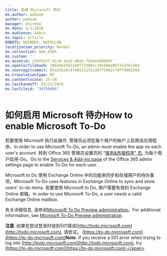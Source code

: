 ```yaml
---
title: 启用 Microsoft 待办
ms.author: pebaum
author: pebaum
manager: mnirkhe
ms.date: 3/1/2018
ms.audience: Admin
ms.topic: article
ROBOTS: NOINDEX, NOFOLLOW
localization_priority: Normal
ms.collection: Adm_O365
ms.custom: ''
ms.assetid: 339f925f-91c8-4a1d-902b-f920e58999df
ms.openlocfilehash: 39bd4634d31b8ff33081c10e566e05f7e1561404
ms.sourcegitcommit: 03a156a9c9740521155a30775492c7dff0982588
ms.translationtype: MT
ms.contentlocale: zh-CN
ms.lasthandoff: 03/22/2019
ms.locfileid: "30759896"
---
```

# <a name="how-to-enable-microsoft-to-do"></a><span data-ttu-id="54257-102">如何启用 Microsoft 待办</span><span class="sxs-lookup"><span data-stu-id="54257-102">How to enable Microsoft To-Do</span></span>

<span data-ttu-id="54257-103">若要使用 Microsoft 执行此操作, 管理员必须在每个用户的帐户上启用该应用程序。</span><span class="sxs-lookup"><span data-stu-id="54257-103">In order to use Microsoft To-Do, an admin must enable the app on each user's account.</span></span> <span data-ttu-id="54257-104">转到 Office 365 管理员设置页的 "[服务&amp;外接程序" 页](https://portal.office.com/adminportal/home#/Settings/ServicesAndAddIns), 为每个用户启用-Do。</span><span class="sxs-lookup"><span data-stu-id="54257-104">Go to the [Services &amp; Add-ins page](https://portal.office.com/adminportal/home#/Settings/ServicesAndAddIns) of the Office 365 admin settings page to enable To-Do for each user.</span></span> 
  
<span data-ttu-id="54257-105">Microsoft to Do 使用 Exchange Online 中的功能来同步和存储用户的待办事项。</span><span class="sxs-lookup"><span data-stu-id="54257-105">Microsoft To-Do uses features in Exchange Online to sync and store users' to-do items.</span></span> <span data-ttu-id="54257-106">若要使用 Microsoft to Do, 用户需要有效的 Exchange Online 邮箱。</span><span class="sxs-lookup"><span data-stu-id="54257-106">In order to use Microsoft To-Do, a user needs a valid Exchange Online mailbox.</span></span>
  
<span data-ttu-id="54257-107">有关详细信息, 请参阅[Microsoft To Do Preview administration](https://support.office.com/article/490c1a8c-2333-4952-8125-841afadb9620.aspx)。</span><span class="sxs-lookup"><span data-stu-id="54257-107">For additional information, see [Microsoft To-Do Preview administration](https://support.office.com/article/490c1a8c-2333-4952-8125-841afadb9620.aspx).</span></span>
  
 <span data-ttu-id="54257-108">**注意**: 如果在尝试登录时收到501错误[http://todo.microsoft.com](http://todo.microsoft.com), 请尝试。 [https://to-do.microsoft.com](https://to-do.microsoft.com)</span><span class="sxs-lookup"><span data-stu-id="54257-108">**Note**: If you receive a 501 error when trying to log into [http://todo.microsoft.com](http://todo.microsoft.com), try [https://to-do.microsoft.com](https://to-do.microsoft.com).</span></span>
  

